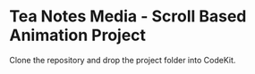 # Tea Notes Media - Scroll Based Animation Project
Clone the repository and drop the project folder into CodeKit.